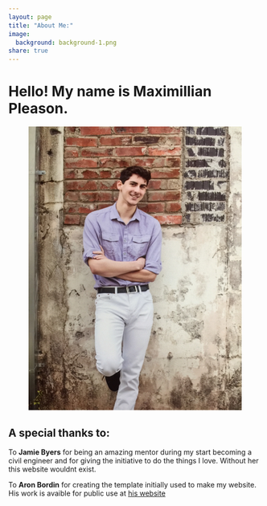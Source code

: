 ```yaml
---
layout: page
title: "About Me:"
image:
  background: background-1.png
share: true
---
```


# Hello! My name is Maximillian Pleason.

<figure class="half center">
  <img src="/images/profile.jpg" alt="">
</figure>

## A special thanks to:

To **Jamie Byers** for being an amazing mentor during my start becoming a civil engineer and for giving the initiative to do the things I love. Without her this website wouldnt exist.

To **Aron Bordin** for creating the template initially used to make my website. His work is avaible for public use at [his website](http://aronbordin.com/neo-hpstr-jekyll-theme/)